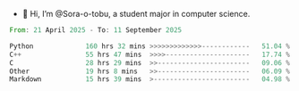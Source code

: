 - 👋 Hi, I’m @Sora-o-tobu, a student major in computer science.

<!--START_SECTION:waka-->

```rust
From: 21 April 2025 - To: 11 September 2025

Python             160 hrs 32 mins >>>>>>>>>>>>>------------   51.04 %
C++                55 hrs 47 mins  >>>>---------------------   17.74 %
C                  28 hrs 29 mins  >>-----------------------   09.06 %
Other              19 hrs 8 mins   >>-----------------------   06.09 %
Markdown           15 hrs 39 mins  >------------------------   04.98 %
```

<!--END_SECTION:waka-->

<!---
<img align='center' src='https://raw.githubusercontent.com/Sora-o-tobu/Sora-o-tobu/main/OneLastSora.png' width='410px'>
--->
<!---
Sora-o-tobu/Sora-o-tobu is a ✨ special ✨ repository because its `README.md` (this file) appears on your GitHub profile.
You can click the Preview link to take a look at your changes.
--->
